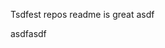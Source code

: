 Tsdfest repos readme is great asdf







asdfasdf





































































